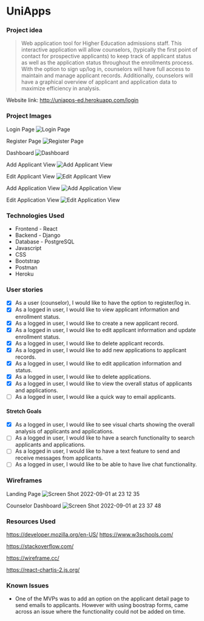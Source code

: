 # UniApps
### Project idea 
>Web application tool for Higher Education admissions staff. This interactive application will allow counselors, (typically the first point of contact for prospective applicants) to keep track of applicant status as well as the application status throughout the enrollments process. With the option to sign up/log in, counselors will have full access to maintain and manage applicant records. Additionally, counselors will have a graphical overview of applicant and application data to maximize efficiency in analysis. 

Website link: http://uniapps-ed.herokuapp.com/login

### Project Images 
Login Page
![Login Page](/src/assets/project-images/1_login.png)

Register Page
![Register Page](/src/assets/project-images/2_register.png)

Dashboard 
![Dashboard](/src/assets/project-images/3_dashboard.png)

Add Applicant View
![Add Applicant View](/src/assets/project-images/4_add_applicant.png)

Edit Applicant View
![Edit Applicant View](/src/assets/project-images/5_edit_applicant.png)

Add Application View
![Add Application View](/src/assets/project-images/6_add_application.png)

Edit Application View
![Edit Application View](/src/assets/project-images/7_edit_application.png)

### Technologies Used
- Frontend - React
- Backend - Django 
- Database - PostgreSQL
- Javascript
- CSS
- Bootstrap
- Postman 
- Heroku 
### User stories
- [x] As a user (counselor), I would like to have the option to register/log in.
- [x] As a logged in user, I would like to view applicant information and enrollment status.
- [x] As a logged in user, I would like to create a new applicant record.
- [x] As a logged in user, I would like to edit applicant information and update enrollment status.
- [x] As a logged in user, I would like to delete applicant records.
- [x] As a logged in user, I would like to add new applications to applicant records.
- [x] As a logged in user, I would like to edit application information and status.
- [x] As a logged in user, I would like to delete applications.
- [x] As a logged in user, I would like to view the overall status of applicants and applications.
- [ ] As a logged in user, I would like a quick way to email applicants.

#### Stretch Goals

- [x] As a logged in user, I would like to see visual charts showing the overall analysis of applicants and applications.
- [ ] As a logged in user, I would like to have a search functionality to search applicants and applications. 
- [ ] As a logged in user, I would like to have a text feature to send and receive messages from applicants.
- [ ] As a logged in user, I would like to be able to have live chat functionality.

### Wireframes

Landing Page
![Screen Shot 2022-09-01 at 23 12 35](https://media.git.generalassemb.ly/user/41660/files/662d5f12-2aa0-43ac-82da-ed97e9a42f74)

Counselor Dashboard 
![Screen Shot 2022-09-01 at 23 37 48](https://media.git.generalassemb.ly/user/41660/files/2e624e1c-ab5c-43e7-aa60-797509851f61)

### Resources Used 
https://developer.mozilla.org/en-US/
https://www.w3schools.com/

https://stackoverflow.com/

https://wireframe.cc/

https://react-chartjs-2.js.org/

### Known Issues
- One of the MVPs was to add an option on the applicant detail page to send emails to applicants. However with using boostrap forms, came across an issue where the functionality could not be added on time. 
